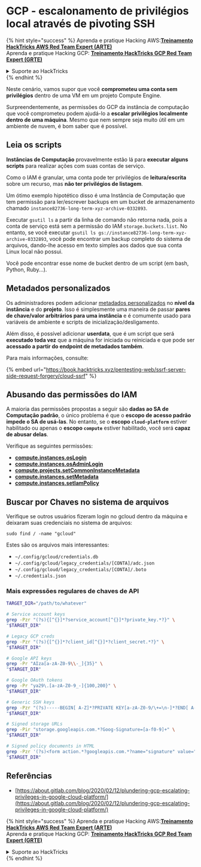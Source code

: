 # GCP - escalonamento de privilégios local através de pivoting SSH

{% hint style="success" %}
Aprenda e pratique Hacking AWS:<img src="/.gitbook/assets/image.png" alt="" data-size="line">[**Treinamento HackTricks AWS Red Team Expert (ARTE)**](https://training.hacktricks.xyz/courses/arte)<img src="/.gitbook/assets/image.png" alt="" data-size="line">\
Aprenda e pratique Hacking GCP: <img src="/.gitbook/assets/image (2).png" alt="" data-size="line">[**Treinamento HackTricks GCP Red Team Expert (GRTE)**<img src="/.gitbook/assets/image (2).png" alt="" data-size="line">](https://training.hacktricks.xyz/courses/grte)

<details>

<summary>Suporte ao HackTricks</summary>

* Verifique os [**planos de assinatura**](https://github.com/sponsors/carlospolop)!
* **Junte-se ao** 💬 [**grupo Discord**](https://discord.gg/hRep4RUj7f) ou ao [**grupo telegram**](https://t.me/peass) ou **siga-nos** no **Twitter** 🐦 [**@hacktricks\_live**](https://twitter.com/hacktricks\_live)**.**
* **Compartilhe truques de hacking enviando PRs para os repositórios** [**HackTricks**](https://github.com/carlospolop/hacktricks) e [**HackTricks Cloud**](https://github.com/carlospolop/hacktricks-cloud).

</details>
{% endhint %}

Neste cenário, vamos supor que você **comprometeu uma conta sem privilégios** dentro de uma VM em um projeto Compute Engine.

Surpreendentemente, as permissões do GCP da instância de computação que você comprometeu podem ajudá-lo a **escalar privilégios localmente dentro de uma máquina**. Mesmo que nem sempre seja muito útil em um ambiente de nuvem, é bom saber que é possível.

## Leia os scripts <a href="#follow-the-scripts" id="follow-the-scripts"></a>

**Instâncias de Computação** provavelmente estão lá para **executar alguns scripts** para realizar ações com suas contas de serviço.

Como o IAM é granular, uma conta pode ter privilégios de **leitura/escrita** sobre um recurso, mas **não ter privilégios de listagem**.

Um ótimo exemplo hipotético disso é uma Instância de Computação que tem permissão para ler/escrever backups em um bucket de armazenamento chamado `instance82736-long-term-xyz-archive-0332893`.

Executar `gsutil ls` a partir da linha de comando não retorna nada, pois a conta de serviço está sem a permissão do IAM `storage.buckets.list`. No entanto, se você executar `gsutil ls gs://instance82736-long-term-xyz-archive-0332893`, você pode encontrar um backup completo do sistema de arquivos, dando-lhe acesso em texto simples aos dados que sua conta Linux local não possui.

Você pode encontrar esse nome de bucket dentro de um script (em bash, Python, Ruby...).

## Metadados personalizados

Os administradores podem adicionar [metadados personalizados](https://cloud.google.com/compute/docs/storing-retrieving-metadata#custom) no **nível da instância** e do **projeto**. Isso é simplesmente uma maneira de passar **pares de chave/valor arbitrários para uma instância** e é comumente usado para variáveis de ambiente e scripts de inicialização/desligamento.

Além disso, é possível adicionar **userdata**, que é um script que será **executado toda vez** que a máquina for iniciada ou reiniciada e que pode ser **acessado a partir do endpoint de metadados também**.

Para mais informações, consulte:

{% embed url="https://book.hacktricks.xyz/pentesting-web/ssrf-server-side-request-forgery/cloud-ssrf" %}

## **Abusando das permissões do IAM**

A maioria das permissões propostas a seguir são **dadas ao SA de Computação padrão**, o único problema é que o **escopo de acesso padrão impede o SA de usá-las**. No entanto, se o **escopo `cloud-platform`** estiver habilitado ou apenas o **escopo `compute`** estiver habilitado, você será **capaz de abusar delas**.

Verifique as seguintes permissões:

* [**compute.instances.osLogin**](gcp-compute-privesc/#compute.instances.oslogin)
* [**compute.instances.osAdminLogin**](gcp-compute-privesc/#compute.instances.osadminlogin)
* [**compute.projects.setCommonInstanceMetadata**](gcp-compute-privesc/#compute.projects.setcommoninstancemetadata)
* [**compute.instances.setMetadata**](gcp-compute-privesc/#compute.instances.setmetadata)
* [**compute.instances.setIamPolicy**](gcp-compute-privesc/#compute.instances.setiampolicy)

## Buscar por Chaves no sistema de arquivos

Verifique se outros usuários fizeram login no gcloud dentro da máquina e deixaram suas credenciais no sistema de arquivos:
```
sudo find / -name "gcloud"
```
Estes são os arquivos mais interessantes:

* `~/.config/gcloud/credentials.db`
* `~/.config/gcloud/legacy_credentials/[CONTA]/adc.json`
* `~/.config/gcloud/legacy_credentials/[CONTA]/.boto`
* `~/.credentials.json`

### Mais expressões regulares de chaves de API
```bash
TARGET_DIR="/path/to/whatever"

# Service account keys
grep -Pzr "(?s){[^{}]*?service_account[^{}]*?private_key.*?}" \
"$TARGET_DIR"

# Legacy GCP creds
grep -Pzr "(?s){[^{}]*?client_id[^{}]*?client_secret.*?}" \
"$TARGET_DIR"

# Google API keys
grep -Pr "AIza[a-zA-Z0-9\\-_]{35}" \
"$TARGET_DIR"

# Google OAuth tokens
grep -Pr "ya29\.[a-zA-Z0-9_-]{100,200}" \
"$TARGET_DIR"

# Generic SSH keys
grep -Pzr "(?s)-----BEGIN[ A-Z]*?PRIVATE KEY[a-zA-Z0-9/\+=\n-]*?END[ A-Z]*?PRIVATE KEY-----" \
"$TARGET_DIR"

# Signed storage URLs
grep -Pir "storage.googleapis.com.*?Goog-Signature=[a-f0-9]+" \
"$TARGET_DIR"

# Signed policy documents in HTML
grep -Pzr '(?s)<form action.*?googleapis.com.*?name="signature" value=".*?">' \
"$TARGET_DIR"
```
## Referências

* [https://about.gitlab.com/blog/2020/02/12/plundering-gcp-escalating-privileges-in-google-cloud-platform/](https://about.gitlab.com/blog/2020/02/12/plundering-gcp-escalating-privileges-in-google-cloud-platform/)

{% hint style="success" %}
Aprenda e pratique Hacking AWS:<img src="/.gitbook/assets/image.png" alt="" data-size="line">[**Treinamento HackTricks AWS Red Team Expert (ARTE)**](https://training.hacktricks.xyz/courses/arte)<img src="/.gitbook/assets/image.png" alt="" data-size="line">\
Aprenda e pratique Hacking GCP: <img src="/.gitbook/assets/image (2).png" alt="" data-size="line">[**Treinamento HackTricks GCP Red Team Expert (GRTE)**<img src="/.gitbook/assets/image (2).png" alt="" data-size="line">](https://training.hacktricks.xyz/courses/grte)

<details>

<summary>Suporte ao HackTricks</summary>

* Verifique os [**planos de assinatura**](https://github.com/sponsors/carlospolop)!
* **Junte-se ao** 💬 [**grupo Discord**](https://discord.gg/hRep4RUj7f) ou ao [**grupo telegram**](https://t.me/peass) ou **siga-nos** no **Twitter** 🐦 [**@hacktricks\_live**](https://twitter.com/hacktricks\_live)**.**
* **Compartilhe truques de hacking enviando PRs para os repositórios** [**HackTricks**](https://github.com/carlospolop/hacktricks) e [**HackTricks Cloud**](https://github.com/carlospolop/hacktricks-cloud).

</details>
{% endhint %}
